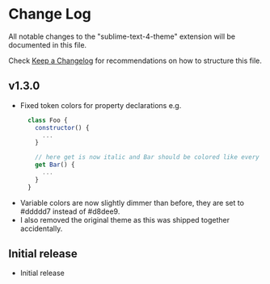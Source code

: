 # Change Log

All notable changes to the "sublime-text-4-theme" extension will be documented in this file.

Check [Keep a Changelog](http://keepachangelog.com/) for recommendations on how to structure this file.

## v1.3.0

- Fixed token colors for property declarations e.g.
  ```js
    class Foo {
      constructor() {
        ...
      }

      // here get is now italic and Bar should be colored like every other function
      get Bar() {
        ...
      }
    }
  ```
- Variable colors are now slightly dimmer than before, they are set to #ddddd7 instead of #d8dee9.
- I also removed the original theme as this was shipped together accidentally.

## Initial release
- Initial release
